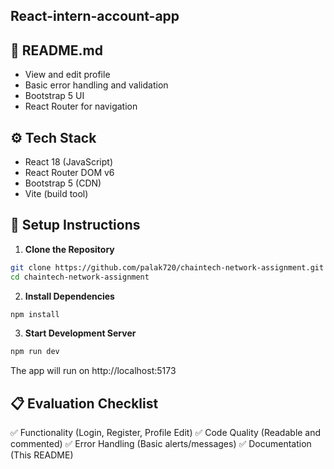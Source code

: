 ## React-intern-account-app

## 📘 README.md
- View and edit profile
- Basic error handling and validation
- Bootstrap 5 UI
- React Router for navigation


## ⚙️ Tech Stack


- React 18 (JavaScript)
- React Router DOM v6
- Bootstrap 5 (CDN)
- Vite (build tool)


## 🚀 Setup Instructions


1. **Clone the Repository**
```bash
git clone https://github.com/palak720/chaintech-network-assignment.git
cd chaintech-network-assignment
```


2. **Install Dependencies**
```bash
npm install
```


3. **Start Development Server**
```bash
npm run dev
```
The app will run on http://localhost:5173


## 📋 Evaluation Checklist


✅ Functionality (Login, Register, Profile Edit)
✅ Code Quality (Readable and commented)
✅ Error Handling (Basic alerts/messages)
✅ Documentation (This README)
